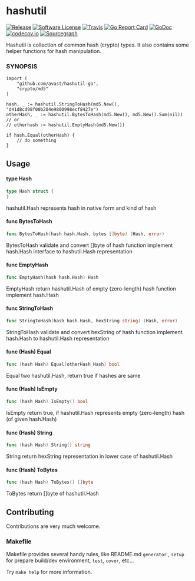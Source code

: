 # hashutil

[![Release](https://img.shields.io/github/release/avast/hashutil-go.svg?style=flat-square)](https://github.com/avast/hashutil-go/releases/latest)
[![Software License](https://img.shields.io/badge/license-MIT-brightgreen.svg?style=flat-square)](LICENSE.md)
[![Travis](https://img.shields.io/travis/avast/hashutil-go.svg?style=flat-square)](https://travis-ci.org/avast/hashutil-go)
[![Go Report Card](https://goreportcard.com/badge/github.com/avast/hashutil-go?style=flat-square)](https://goreportcard.com/report/github.com/avast/hashutil-go)
[![GoDoc](https://godoc.org/github.com/avast/hashutil-go?status.svg&style=flat-square)](http://godoc.org/github.com/avast/hashutil-go)
[![codecov.io](https://codecov.io/github/avast/hashutil-go/coverage.svg?branch=master)](https://codecov.io/github/avast/hashutil-go?branch=master)
[![Sourcegraph](https://sourcegraph.com/github.com/avast/hashutil-go/-/badge.svg)](https://sourcegraph.com/github.com/avast/hashutil-go?badge)

Hashutil is collection of common hash (crypto) types. It also contains some
helper functions for hash manipulation.

### SYNOPSIS

    import (
    	"github.com/avast/hashutil-go",
    	"crypto/md5"
    )

    hash, _ := hashutil.StringToHash(md5.New(), "d41d8cd98f00b204e9800998ecf8427e")
    otherHash, _ := hashutil.BytesToHash(md5.New(), md5.New().Sum(nil))
    // or
    // otherhash := hashutil.EmptyHash(md5.New())

    if hash.Equal(otherHash) {
    	// do something
    }

## Usage

#### type Hash

```go
type Hash struct {
}
```

hashutil.Hash represents hash in native form and kind of hash

#### func  BytesToHash

```go
func BytesToHash(hash hash.Hash, bytes []byte) (Hash, error)
```
BytesToHash validate and convert []byte of hash function implement hash.Hash
interface to hashutil.Hash representation

#### func  EmptyHash

```go
func EmptyHash(hash hash.Hash) Hash
```
EmptyHash return hashutil.Hash of empty (zero-length) hash function implement
hash.Hash

#### func  StringToHash

```go
func StringToHash(hash hash.Hash, hexString string) (Hash, error)
```
StringToHash validate and convert hexString of hash function implement hash.Hash
to hashutil.Hash representation

#### func (Hash) Equal

```go
func (hash Hash) Equal(otherHash Hash) bool
```
Equal two hashutil.Hash, return true if hashes are same

#### func (Hash) IsEmpty

```go
func (hash Hash) IsEmpty() bool
```
IsEmpty return true, if hashutil.Hash represents empty (zero-length) hash (of
given hash.Hash)

#### func (Hash) String

```go
func (hash Hash) String() string
```
String return hexString representation in lower case of hashutil.Hash

#### func (Hash) ToBytes

```go
func (hash Hash) ToBytes() []byte
```
ToBytes return []byte of hashutil.Hash

## Contributing

Contributions are very much welcome.

### Makefile

Makefile provides several handy rules, like README.md `generator` , `setup` for prepare build/dev environment, `test`, `cover`, etc...

Try `make help` for more information.
